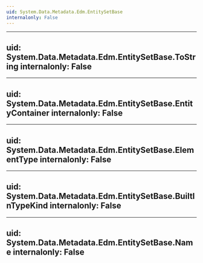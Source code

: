```yaml
---
uid: System.Data.Metadata.Edm.EntitySetBase
internalonly: False
---
```


---
uid: System.Data.Metadata.Edm.EntitySetBase.ToString
internalonly: False
---

---
uid: System.Data.Metadata.Edm.EntitySetBase.EntityContainer
internalonly: False
---

---
uid: System.Data.Metadata.Edm.EntitySetBase.ElementType
internalonly: False
---

---
uid: System.Data.Metadata.Edm.EntitySetBase.BuiltInTypeKind
internalonly: False
---

---
uid: System.Data.Metadata.Edm.EntitySetBase.Name
internalonly: False
---
